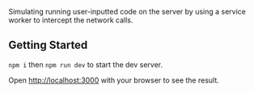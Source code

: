 Simulating running user-inputted code on the server by using a service worker to intercept the network calls.

## Getting Started

`npm i` then `npm run dev` to start the dev server.

Open [http://localhost:3000](http://localhost:3000) with your browser to see the result.
